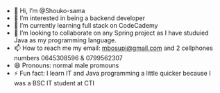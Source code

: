 - 👋 Hi, I’m @Shouko-sama
- 👀 I’m interested in being a  backend developer
- 🌱 I’m currently learning full stack on CodeCademy
- 💞️ I’m looking to collaborate on any Spring project as I have studuied Java as my programming language.
- 📫 How to reach me my email: mbosupi@gmail.com and 2 cellphones numbers 0645308596 & 0799562307
- 😄 Pronouns: normal male promouns
- ⚡ Fun fact: I learn IT and Java programming a little quicker because I was a BSC IT student at CTI

<!---
Shouko-sama/Shouko-sama is a ✨ special ✨ repository because its `README.md` (this file) appears on your GitHub profile.
You can click the Preview link to take a look at your changes.
--->
